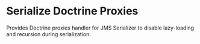 Serialize Doctrine Proxies
==========================

Provides Doctrine proxies handler for JMS Serializer to disable lazy-loading and recursion during serialization.
